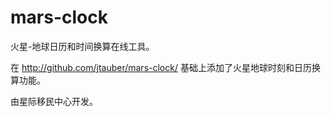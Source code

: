 mars-clock
==========


火星-地球日历和时间换算在线工具。

在 http://github.com/jtauber/mars-clock/ 基础上添加了火星地球时刻和日历换算功能。

由星际移民中心开发。
